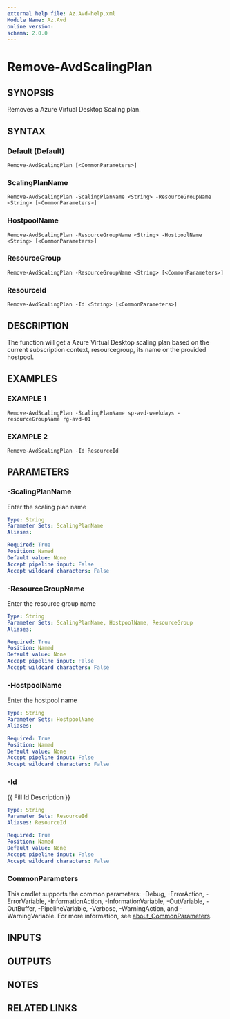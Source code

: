```yaml
---
external help file: Az.Avd-help.xml
Module Name: Az.Avd
online version:
schema: 2.0.0
---
```


# Remove-AvdScalingPlan

## SYNOPSIS
Removes a Azure Virtual Desktop Scaling plan.

## SYNTAX

### Default (Default)
```
Remove-AvdScalingPlan [<CommonParameters>]
```

### ScalingPlanName
```
Remove-AvdScalingPlan -ScalingPlanName <String> -ResourceGroupName <String> [<CommonParameters>]
```

### HostpoolName
```
Remove-AvdScalingPlan -ResourceGroupName <String> -HostpoolName <String> [<CommonParameters>]
```

### ResourceGroup
```
Remove-AvdScalingPlan -ResourceGroupName <String> [<CommonParameters>]
```

### ResourceId
```
Remove-AvdScalingPlan -Id <String> [<CommonParameters>]
```

## DESCRIPTION
The function will get a Azure Virtual Desktop scaling plan based on the current subscription context, resourcegroup, its name or the provided hostpool.

## EXAMPLES

### EXAMPLE 1
```
Remove-AvdScalingPlan -ScalingPlanName sp-avd-weekdays -resourceGroupName rg-avd-01
```

### EXAMPLE 2
```
Remove-AvdScalingPlan -Id ResourceId
```

## PARAMETERS

### -ScalingPlanName
Enter the scaling plan name

```yaml
Type: String
Parameter Sets: ScalingPlanName
Aliases:

Required: True
Position: Named
Default value: None
Accept pipeline input: False
Accept wildcard characters: False
```

### -ResourceGroupName
Enter the resource group name

```yaml
Type: String
Parameter Sets: ScalingPlanName, HostpoolName, ResourceGroup
Aliases:

Required: True
Position: Named
Default value: None
Accept pipeline input: False
Accept wildcard characters: False
```

### -HostpoolName
Enter the hostpool name

```yaml
Type: String
Parameter Sets: HostpoolName
Aliases:

Required: True
Position: Named
Default value: None
Accept pipeline input: False
Accept wildcard characters: False
```

### -Id
{{ Fill Id Description }}

```yaml
Type: String
Parameter Sets: ResourceId
Aliases: ResourceId

Required: True
Position: Named
Default value: None
Accept pipeline input: False
Accept wildcard characters: False
```

### CommonParameters
This cmdlet supports the common parameters: -Debug, -ErrorAction, -ErrorVariable, -InformationAction, -InformationVariable, -OutVariable, -OutBuffer, -PipelineVariable, -Verbose, -WarningAction, and -WarningVariable. For more information, see [about_CommonParameters](http://go.microsoft.com/fwlink/?LinkID=113216).

## INPUTS

## OUTPUTS

## NOTES

## RELATED LINKS
